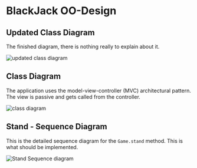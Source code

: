 

# BlackJack OO-Design
## Updated Class Diagram
The finished diagram, there is nothing really to explain about it.

![updated class diagram](img/class_diagram_updated.jpg)

## Class Diagram
The application uses the model-view-controller (MVC) architectural pattern. The view is passive and gets called from the controller. 

![class diagram](img/class_diagram.jpg)

## Stand - Sequence Diagram
This is the detailed sequence diagram for the `Game.stand` method. This is what should be implemented.

![Stand Sequence diagram](img/stand_seq.jpg)
